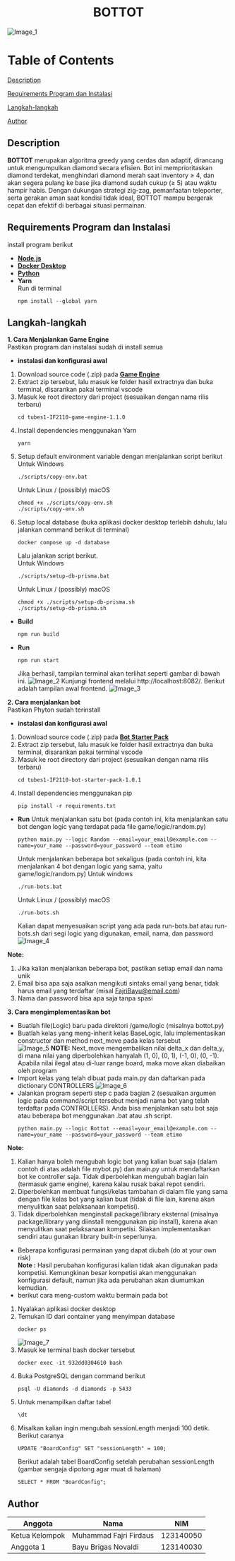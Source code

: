 <h1 align="center">BOTTOT</h1>

![Image_1](readme/bottot.png)

# Table of Contents

[Description](#description)

[Requirements Program dan Instalasi](#requirements-program-dan-instalasi)

[Langkah-langkah](#langkah-langkah)

[Author](#author)

## Description
**BOTTOT** merupakan algoritma greedy yang cerdas dan adaptif, dirancang untuk mengumpulkan diamond secara efisien. Bot ini memprioritaskan diamond terdekat, menghindari diamond merah saat inventory ≥ 4, dan akan segera pulang ke base jika diamond sudah cukup (≥ 5) atau waktu hampir habis. Dengan dukungan strategi zig-zag, pemanfaatan teleporter, serta gerakan aman saat kondisi tidak ideal, BOTTOT mampu bergerak cepat dan efektif di berbagai situasi permainan.


## Requirements Program dan Instalasi
install program berikut
- [**Node.js**](https://nodejs.org/en)
- [**Docker Desktop**](https://www.docker.com/products/docker-desktop/)
- [**Python**](https://www.python.org/downloads/)
- **Yarn**  
  Run di terminal  
  ```
  npm install --global yarn
  ```

## Langkah-langkah
**1. Cara Menjalankan Game Engine**  
     Pastikan program dan instalasi sudah di install semua  
- **instalasi dan konfigurasi awal**  
1) Download source code (.zip) pada [**Game Engine**](tools/tubes1-IF2211-bot-starter-pack-1.0.1.zip)  
2) Extract zip tersebut, lalu masuk ke folder hasil extractnya dan buka terminal, disarankan pakai terminal vscode  
3) Masuk ke root directory dari project (sesuaikan dengan nama rilis terbaru)    
    ```
    cd tubes1-IF2110-game-engine-1.1.0
    ```  
4) Install dependencies menggunakan Yarn    
    ```
    yarn
    ```  
5) Setup default environment variable dengan menjalankan script berikut    
    Untuk Windows    
    ```
    ./scripts/copy-env.bat
    ```  
    Untuk Linux / (possibly) macOS    
    ```
    chmod +x ./scripts/copy-env.sh
    ./scripts/copy-env.sh
    ```  
6) Setup local database (buka aplikasi docker desktop terlebih dahulu, lalu jalankan command berikut di terminal)    
    ```
    docker compose up -d database
    ```  
    Lalu jalankan script berikut.     
    Untuk Windows  
    ```
    ./scripts/setup-db-prisma.bat
    ```  
    Untuk Linux / (possibly) macOS  
    ```  
    chmod +x ./scripts/setup-db-prisma.sh
    ./scripts/setup-db-prisma.sh
    ```  
- **Build**    
  ```
  npm run build
  ```
- **Run**
  ```
  npm run start
  ```
  Jika berhasil, tampilan terminal akan terlihat seperti gambar di bawah ini.
  ![Image_2](readme/langkah1.png)
  Kunjungi frontend melalui http://localhost:8082/. Berikut adalah tampilan awal frontend.
  ![Image_3](readme/map.png)
  
  
**2. Cara menjalankan bot**  
     Pastikan Phyton sudah terinstall
- **instalasi dan konfigurasi awal**  
1) Download source code (.zip) pada [**Bot Starter Pack**](tools/tubes1-IF2211-game-engine-1.1.0.zip) 
2) Extract zip tersebut, lalu masuk ke folder hasil extractnya dan buka terminal, disarankan pakai terminal vscode  
3) Masuk ke root directory dari project (sesuaikan dengan nama rilis terbaru)    
    ```
    cd tubes1-IF2110-bot-starter-pack-1.0.1
    ```  
4) Install dependencies menggunakan pip    
    ```
    pip install -r requirements.txt
    ```  
- **Run**
  Untuk menjalankan satu bot (pada contoh ini, kita menjalankan satu bot dengan logic yang terdapat pada file game/logic/random.py)
  ```
  python main.py --logic Random --email=your_email@example.com --name=your_name --password=your_password --team etimo
  ```
  Untuk menjalankan beberapa bot sekaligus (pada contoh ini, kita menjalankan 4 bot dengan logic yang sama, yaitu game/logic/random.py)
  Untuk windows  
  ```
  ./run-bots.bat
  ```
  Untuk Linux / (possibly) macOS
  ```
  ./run-bots.sh
  ```
  Kalian dapat menyesuaikan script yang ada pada run-bots.bat atau run-bots.sh dari segi logic yang digunakan, email, nama, dan password
  ![Image_4](readme/run_bots.png)

**Note:**  
1. Jika kalian menjalankan beberapa bot, pastikan setiap email dan nama unik
2. Email bisa apa saja asalkan mengikuti sintaks email yang benar, tidak harus email yang terdaftar (misal FajriBayu@email.com)
3. Nama dan password bisa apa saja tanpa spasi

**3. Cara mengimplementasikan bot**  
- Buatlah file(Logic) baru pada direktori /game/logic (misalnya bottot.py)
- Buatlah kelas yang meng-inherit kelas BaseLogic, lalu implementasikan constructor dan method next_move pada kelas tersebut  
  ![Image_5](readme/bottot1.png)
**NOTE:** Next_move mengembalikan nilai delta_x dan delta_y, di mana nilai yang diperbolehkan hanyalah (1, 0), (0, 1), (-1, 0), (0, -1). Apabila nilai ilegal atau di-luar range board, maka move akan diabaikan oleh program  
- Import kelas yang telah dibuat pada main.py dan daftarkan pada dictionary CONTROLLERS
  ![Image_6](readme/main.png)  
- Jalankan program seperti step c pada bagian 2 (sesuaikan argumen logic pada command/script tersebut menjadi nama bot yang telah terdaftar pada CONTROLLERS). Anda bisa menjalankan satu bot saja atau beberapa bot menggunakan .bat atau .sh script.   
    ```
    python main.py --logic Bottot --email=your_email@example.com --name=your_name --password=your_password --team etimo
    ```
**Note:**  
1. Kalian hanya boleh mengubah logic bot yang kalian buat saja (dalam contoh di atas adalah file mybot.py) dan main.py untuk mendaftarkan bot ke controller saja. Tidak diperbolehkan mengubah bagian lain (termasuk game engine), karena kalau rusak bakal repot sendiri.
2. Diperbolehkan membuat fungsi/kelas tambahan di dalam file yang sama dengan file kelas bot yang kalian buat (tidak di file lain, karena akan menyulitkan saat pelaksanaan kompetisi).
3. Tidak diperbolehkan menginstall package/library eksternal (misalnya package/library yang diinstall menggunakan pip install), karena akan menyulitkan saat pelaksanaan kompetisi. Silakan implementasikan sendiri atau gunakan library built-in seperlunya.  
- Beberapa konfigurasi permainan yang dapat diubah (do at your own risk)  
  **Note :** Hasil perubahan konfigurasi kalian tidak akan digunakan pada kompetisi. Kemungkinan besar kompetisi akan menggunakan konfigurasi default, namun jika ada perubahan akan diumumkan kemudian.  
- berikut cara meng-custom waktu bermain pada bot  
1) Nyalakan aplikasi docker desktop    
2) Temukan ID dari container yang menyimpan database  
   ```
   docker ps
   ```
   ![Image_7](readme/custom_waktu.png)
3) Masuk ke terminal bash docker tersebut    
   ```
   docker exec -it 932dd0304610 bash
   ```
4) Buka PostgreSQL dengan command berikut
   ```
   psql -U diamonds -d diamonds -p 5433
   ```
5) Untuk menampilkan daftar tabel  
   ```
   \dt
   ```
6) Misalkan kalian ingin mengubah sessionLength menjadi 100 detik. Berikut caranya  
   ```
   UPDATE "BoardConfig" SET "sessionLength" = 100;
   ```
   Berikut adalah tabel BoardConfig setelah perubahan sessionLength (gambar sengaja dipotong agar muat di halaman)  
   ```
   SELECT * FROM "BoardConfig";
   ```

## Author

| Anggota | Nama | NIM | 
| --- | ---- | --- | 
| Ketua Kelompok | Muhammad Fajri Firdaus | 123140050 | 
| Anggota 1 | Bayu Brigas Novaldi | 123140030 | 



